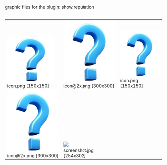 graphic files for the plugin: show.reputation<br>
<br>
<table>
	<tr valign="bottom">
		<td><a href="https://github.com/zuckung/endless-sky-plugins/blob/main/myplugins/show.reputation/icon.png"><img src="https://raw.githubusercontent.com/zuckung/endless-sky-plugins/refs/heads/main/myplugins/show.reputation/icon.png" width="150" height="150"></a><br>
		icon.png [150x150]</td>
		<td><a href="https://github.com/zuckung/endless-sky-plugins/blob/main/myplugins/show.reputation/icon@2x.png"><img src="https://raw.githubusercontent.com/zuckung/endless-sky-plugins/refs/heads/main/myplugins/show.reputation/icon@2x.png" height="200"></a><br>
		icon@2x.png [300x300]</td>
		<td><a href="https://github.com/zuckung/endless-sky-plugins/blob/main/myplugins/show.reputation/images/outfit/icon.png"><img src="https://raw.githubusercontent.com/zuckung/endless-sky-plugins/refs/heads/main/myplugins/show.reputation/images/outfit/icon.png" width="150" height="150"></a><br>
		icon.png [150x150]</td>
	</tr>
	<tr valign="bottom">
		<td><a href="https://github.com/zuckung/endless-sky-plugins/blob/main/myplugins/show.reputation/images/outfit/icon@2x.png"><img src="https://raw.githubusercontent.com/zuckung/endless-sky-plugins/refs/heads/main/myplugins/show.reputation/images/outfit/icon@2x.png" height="200"></a><br>
		icon@2x.png [300x300]</td>
		<td><a href="https://github.com/zuckung/endless-sky-plugins/blob/main/myplugins/show.reputation/screenshot.jpg"><img src="https://raw.githubusercontent.com/zuckung/endless-sky-plugins/refs/heads/main/myplugins/show.reputation/screenshot.jpg" height="200"></a><br>
		screenshot.jpg [254x302]</td>
		<td></td>
	</tr>
</table>

